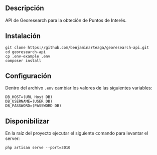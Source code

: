 ## Descripción

API de Georesearch para la obteción de Puntos de Interés.

## Instalación

	git clone https://github.com/benjaminarteaga/georesearch-api.git
	cd georesearch-api
	cp .env-example .env
	composer install

## Configuración

Dentro del archivo `.env` cambiar los valores de las siguientes variables:

	DB_HOST=(URL Host DB)
	DB_USERNAME=(USER DB)
	DB_PASSWORD=(PASSWORD DB)

## Disponibilizar

En la raíz del proyecto ejecutar el siguiente comando para levantar el server:

	php artisan serve --port=3010